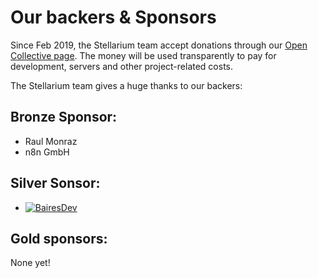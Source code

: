 # Our backers & Sponsors

Since Feb 2019, the Stellarium team accept donations through our [Open Collective page](https://opencollective.com/stellarium).
The money will be used transparently to pay for development, servers and other project-related costs.

The Stellarium team gives a huge thanks to our backers:

## Bronze Sponsor:

 - Raul Monraz
 - n8n GmbH

## Silver Sonsor:

 - [![BairesDev](https://www.stellarium.org/img/logos/BairesDev.png)](https://www.bairesdev.com/sponsoring-open-source-projects/)

## Gold sponsors:

None yet!

